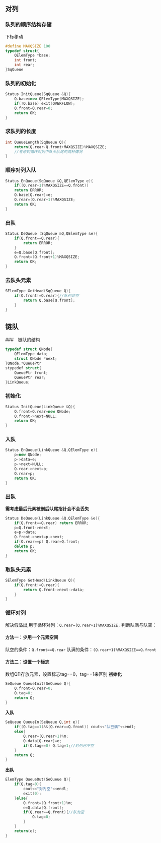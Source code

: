 ## 对列
### 队列的顺序结构存储
下标移动
<!-- more -->
```c++
#define MAXQSIZE 100
typedef struct{
    QElemType *base;
    int front;
    int rear;
}SqQueue
```
### 队列的初始化
```c++
Status InitQueue(SqQueue &Q){
    Q.base=new QElemType[MAXQSIZE];
    if(!Q.base) exit(OVERFLOW);
    Q.front=Q.rear=0;
    return OK;
}
```

### 求队列的长度
```c++
int QueueLength(SqQueue Q){
    return(Q.rear-Q.front+MAXQSIZE)%MAXQSIZE;
    //考虑到循环对列中队头队尾的两种情况
}
```
### 顺序对列入队
```c++
Status EnQueue(SqQueue &Q,QElemType e){
    if((Q.rear+1)%MAXQSIZE==Q.front))
    return ERROR;
    Q.base[Q.rear]=e;
    Q.rear=(Q.rear+1)%MAXQSIZE;
    return OK;
}
```
### 出队
```c++
Status DeQueue (SqQueue &Q,QElemType &e){
    if(Q.front==Q.rear){
        return ERROR;
    }
    e=Q.base[Q.front];
    Q.front=(Q.front+1)%MAXQSIZE;
    return OK;
}
```
### 去队头元素
```c++
SElemType GetHead(SqQueue Q){
    if(Q.front!=Q.rear){//队列非空
        return Q.base[Q.front];
    }
}
```
## 链队
###　链队的结构
```c++
typedef struct QNode{
    QElemType data;
    struct QNode *next;
}QNode,*QueuePtr
stypedef struct{
    QueuePtr front;
    QueuePtr rear;
}LinkQueue;
```
### 初始化
```c++
Status InitQueue(LinkQueue &Q){
    Q.front=Q.rear=new QNode;
    Q.front->next=NULL;
    return OK;
}
```
### 入队
```c++
Status EnQueue(LinkQueue &Q,QElemType e){
    p=new QNode;
    p->data=e;
    p->next=NULL;
    Q.rear->next=p;
    Q.rear=p;
    return OK;
}
```
### 出队
**需考虑最后元素被删后队尾指针会不会丢失**
```c++
Status DeQueue(LinkQueue &Q,QElemType &e){
    if(Q.front==Q.rear) return ERROR;
    p=Q.front->next;
    e=p->data;
    Q.front->next=p->next;
    if(Q.rear==p) Q.rear=Q.front;
    delete p;
    return OK;
}
```
### 取队头元素
```c++
SElemType GetHead(LinkQueue Q){
    if(Q.front!=Q.rear){
        return Q.front->next->data;
    }
}
```

### 循环对列
解决假溢出,用于循环对列：`Q.rear=(Q.rear+1)%MAXQSIZE;`
判断队满与队空：
#### 方法一：少用一个元素空间
队空的条件：`Q.front==Q.rear`
队满的条件：`(Q.rear+1)%MAXQSIZE==Q.front`
#### 方法二：设置一个标志
数组Q[]存放元素，设置标志tag==0，tag==1来区别
**初始化**
```c++
SeQueue QueueInit(SeQueue Q){
    Q.front=Q.rear=0;
    Q.tag=0;
    return Q;
}
```
**入队**
```c++
SeQueue QueueIn(SeQueue Q,int e){
    if((Q.tag==1)&&(Q.rear==Q.front)) cout<<"队已满"<<endl;
    else{
        Q.rear=(Q.rear+1)%m;
        Q.data[Q.rear]=e;
        if(Q.tag==0) Q.tag=1;//对列已不空
    }
    return Q;
}
```
**出队**
```c++
ElemType QueueOut(SeQueue Q){
    if(Q.tag=0){
        cout<<"对为空"<<endl;
        exit(0);
    }else{
        Q.front=(Q.front+1)%m;
        e=Q.data[Q.front];
        if(Q.rear==Q.front){//队为空
            Q.tag=0;
        }
    }
    return(e);
}
```
